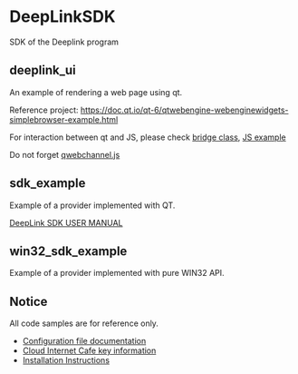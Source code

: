 # DeepLinkSDK

SDK of the Deeplink program

## deeplink_ui

An example of rendering a web page using qt.

Reference project: <https://doc.qt.io/qt-6/qtwebengine-webenginewidgets-simplebrowser-example.html>

For interaction between qt and JS, please check [bridge class](./deeplink_ui/bridge.h), [JS example](./deeplink_ui/index.html)

Do not forget [qwebchannel.js](./deeplink_ui/qwebchannel.js)

## sdk_example

Example of a provider implemented with QT.

[DeepLink SDK USER MANUAL](./docs/sdk_user_manual.md)

## win32_sdk_example

Example of a provider implemented with pure WIN32 API.

## Notice

All code samples are for reference only.

- [Configuration file documentation](./docs/configuration_en.md)
- [Cloud Internet Cafe key information](./docs/cloud_internet_cafe_key_information_en.md)
- [Installation Instructions](./docs/installation_instructions.md)
